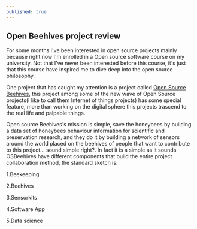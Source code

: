 ```yaml
---
published: true
---
```


## Open Beehives project review

For some months I've been interested in open source projects mainly because right now I'm enrolled in a Open source software course on my university. Not that I've never been interested before this course, it's just that this course have inspired me to dive deep into the open source philosophy.

One project that has caught my attention is a project called [Open Source Beehives](http://www.opensourcebeehives.net/), this project among some of the new wave of Open Source projects(I like to call them Internet of things projects) has some special feature, more than working on the digital sphere this projects trascend to the real life and palpable things.

Open source Beehives's mission is simple, save the honeybees by building a data set of honeybees behaviour information for scientific and preservation research, and they do it by building a network of sensors around the world placed on the beehives of people that want to contribute to this project... sound simple right?. In fact it is a simple as it sounds OSBeehives have different components that build the entire project collaboration method, the standard sketch is:

1.Beekeeping

2.Beehives

3.Sensorkits

4.Software App

5.Data science